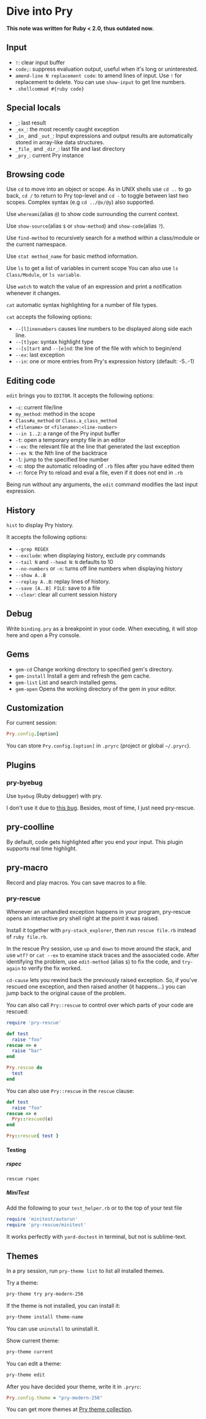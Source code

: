 # Dive into Pry

**This note was written for Ruby < 2.0, thus outdated now.**

## Input

- `!`: clear input buffer
- `code;`: suppress evaluation output, useful when it's long or uninterested.
- `amend-line N replacement code`: to amend lines of input. Use `!` for replacement to delete. You can use `show-input` to get line numbers.
- `.shellcommad #{ruby code}`

## Special locals

- `_`: last result
- `_ex_`: the most recently caught exception
- `_in_` and `_out_`: Input expressions and output results are automatically stored in array-like data structures.
- `_file_` and `_dir_`: last file and last directory
- `_pry_`: current Pry instance

## Browsing code

Use `cd` to move into an object or scope.
As in UNIX shells use `cd ..` to go
back, `cd /` to return to Pry top-level and `cd -` to toggle between last two
scopes. Complex syntax (e.g `cd ../@x/@y`) also supported.

Use `whereami`(alias `@`) to show code surrounding the current context.

Use `show-source`(alias `$` or `show-method`) and `show-code`(alias `?`).

Use `find-method` to recursively search for a method within a class/module or the current namespace.

Use `stat method_name` for basic method information.

Use `ls` to get a list of variables in current scope
You can also use `ls Class/Module`, or `ls variable`.

Use `watch` to watch the value of an expression and print a notification whenever it changes.

`cat` automatic syntax highlighting for a number of file types.

`cat` accepts the following options:

- `--[l]inenumbers` causes line numbers to be displayed along side each line.
- `--[t]ype`: syntax highlight type
- `--[s]tart` and `--[e]nd`: the line of the file with which to begin/end
- `--ex`: last exception
- `--in`: one or more entries from Pry's expression history (default: -5..-1)

## Editing code

`edit` brings you to `EDITOR`.
It accepts the following options:

- `-c`: current file/line
- `my_method`: method in the scope
- `Class#a_method` or `Class.a_class_method`
- `<filename>` or `<filename>:<line-number>`
- `--in 1..2`: a range of the Pry input buffer
- `-t`: open a temporary empty file in an editor
- `--ex`: the relevant file at the line that generated the last exception
- `--ex N`: the Nth line of the backtrace
- `-l`: jump to the specified line number
- `-n`: stop the automatic reloading of `.rb` files after you have edited them
- `-r`: force Pry to reload and eval a file, even if it does not end in `.rb`

Being run without any arguments, the `edit` command modifies the last input expression.

## History

`hist` to display Pry history.

It accepts the following options:

- `--grep REGEX`
- `--exclude`: when displaying history, exclude pry commands
- `--tail N` and `--head N`: `N` defaults to 10
- `--no-numbers` or `-n`: turns off line numbers when displaying history
- `--show A..B`
- `--replay A..B`: replay lines of history.
- `--save [A..B] FILE`: save to a file
- `--clear`: clear all current session history

## Debug

Write `binding.pry` as a breakpoint in your code. When executing, it
will stop here and open a Pry console.

## Gems

- `gem-cd` Change working directory to specified gem's directory.
- `gem-install` Install a gem and refresh the gem cache.
- `gem-list` List and search installed gems.
- `gem-open` Opens the working directory of the gem in your editor.

## Customization

For current session:

```ruby
Pry.config.[option]
```

You can store `Pry.config.[option]` in `.pryrc` (project or global `~/.pryrc`).

## Plugins

### pry-byebug

Use `byebug` (Ruby debugger) with pry.

I don't use it due to [this bug](https://github.com/deivid-rodriguez/pry-byebug/issues/44).
Besides, most of time, I just need pry-rescue.

## pry-coolline

By default, code gets highlighted after you end your input.
This plugin supports real time highlight.

## pry-macro

Record and play macros.
You can save macros to a file.

### pry-rescue

Whenever an unhandled exception happens in your program, pry-rescue opens an interactive pry shell right at the point it was raised.

Install it together with `pry-stack_explorer`, then run `rescue file.rb` instead of `ruby file.rb`.

In the rescue Pry session, use `up` and `down` to move around the stack, and use `wtf?` or `cat --ex` to examine stack traces and the associated code.
After identifying the problem, use `edit-method` (alias `$`) to fix the code, and `try-again` to verify the fix worked.

`cd-cause` lets you rewind back the previously raised exception. So, if you've rescued one exception, and then raised another (it happens…) you can jump back to the original cause of the problem.

You can also call `Pry::rescue` to control over which parts of your code are rescued:

```ruby
require 'pry-rescue'

def test
  raise "foo"
rescue => e
  raise "bar"
end

Pry.rescue do
  test
end
```

You can also use `Pry::rescue` in the `rescue` clause:

```ruby
def test
  raise "foo"
rescue => e
  Pry::rescued(e)
end

Pry::rescue{ test }
```

#### Testing

##### rspec

```sh
rescue rspec
```

##### MiniTest

Add the following to your `test_helper.rb` or to the top of your test file

```ruby
require 'minitest/autorun'
require 'pry-rescue/minitest'
```

It works perfectly with `yard-doctest` in terminal, but not is
sublime-text.

## Themes

In a pry session, run `pry-theme list` to list all installed themes.

Try a theme:

```sh
pry-theme try pry-modern-256
```

If the theme is not installed, you can install it:

```sh
pry-theme install theme-name
```

You can use `uninstall` to uninstall it.

Show current theme:

```sh
pry-theme current
```

You can edit a theme:

```sh
pry-theme edit
```

After you have decided your theme, write it in `.pryrc`:

```ruby
Pry.config.theme = "pry-modern-256"
```

You can get more themes at [Pry theme collection](https://github.com/kyrylo/pry-theme-collection).
